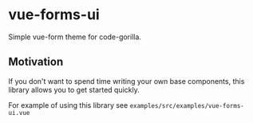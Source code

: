# vue-forms-ui

Simple vue-form theme for code-gorilla.

## Motivation

If you don't want to spend time writing your own base components, this library allows you to get started quickly.

For example of using this library see `examples/src/examples/vue-forms-ui.vue`
